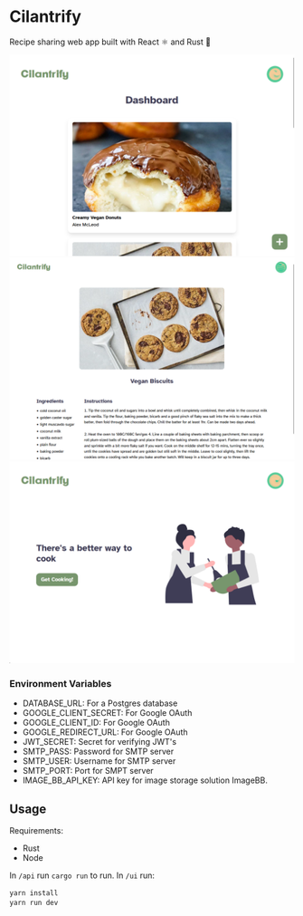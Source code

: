 # Cilantrify

Recipe sharing web app built with React ⚛️ and Rust 🦀

<img src="./screenshots/Screenshot%202023-06-17%20111555.png">
<img src="./screenshots/Screenshot%202023-06-17%20111847.png">
<img src="./screenshots/Screenshot%202023-06-17%20112054.png">

### Environment Variables

- DATABASE_URL: For a Postgres database
- GOOGLE_CLIENT_SECRET: For Google OAuth
- GOOGLE_CLIENT_ID: For Google OAuth
- GOOGLE_REDIRECT_URL: For Google OAuth
- JWT_SECRET: Secret for verifying JWT's
- SMTP_PASS: Password for SMTP server
- SMTP_USER: Username for SMTP server
- SMTP_PORT: Port for SMPT server
- IMAGE_BB_API_KEY: API key for image storage solution ImageBB.

## Usage

Requirements:

- Rust
- Node

In `/api` run `cargo run` to run.
In `/ui` run:

```bash
yarn install
yarn run dev
```
